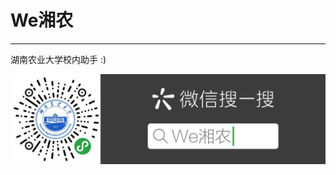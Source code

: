 # We湘农

---

湖南农业大学校内助手 :)

![image](https://raw.githubusercontent.com/HunauYouth/We-XN-MINIProgram/master/screenshot/normal-1.png)


